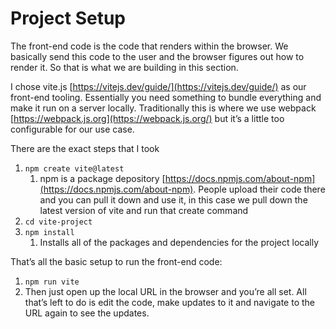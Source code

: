 # Project Setup

The front-end code is the code that renders within the browser. We basically send this code to the user and the browser figures out how to render it. So that is what we are building in this section.

I chose vite.js [https://vitejs.dev/guide/](https://vitejs.dev/guide/) as our front-end tooling. Essentially you need something to bundle everything and make it run on a server locally. Traditionally this is where we use webpack [https://webpack.js.org](https://webpack.js.org/) but it’s a little too configurable for our use case.

There are the exact steps that I took

1. `npm create vite@latest`
   1. npm is a package depository [https://docs.npmjs.com/about-npm](https://docs.npmjs.com/about-npm). People upload their code there and you can pull it down and use it, in this case we pull down the latest version of vite and run that create command
2. `cd vite-project`
3. `npm install`
   1. Installs all of the packages and dependencies for the project locally

That’s all the basic setup to run the front-end code:

1. `npm run vite`
2. Then just open up the local URL in the browser and you’re all set. All that’s left to do is edit the code, make updates to it and navigate to the URL again to see the updates.
